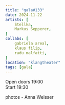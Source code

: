 ```yaml
---
title: "gala#133"
date: 2024-11-22
artists: [
  	Stellka, 
 	Markus Sepperer, 
]
collabs: [
	gabriela areal,
	klaus filip,
	radu malfatti,
]
location: "klangtheater"
tags: [gala]
---
```

Open doors 19:00  
Start 19:30

photos - Anna Weisser

